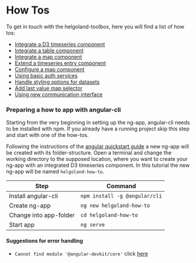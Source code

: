 # How Tos

To get in touch with the helgoland-toolbox, here you will find a list of how tos:

- [Integrate a D3 timeseries component](./how-tos/integrate-a-d3-timeseries-component.html)
- [Integrate a table component](./how-tos/integrate-a-table-component.html)
- [Integrate a map component](./how-tos/integrate-map.html)
- [Extend a timeseries entry component](./how-tos/extend-a-timeseries-entry-component.html)
- [Configure a map component](./how-tos/configure-map-component.html)
- [Using basic auth services](./how-tos/basic-auth-services.html)
- [Handle styling options for datasets](../how-tos/handle-styling-options.html)
- [Add last value map selector](../how-tos/add-last-value-map-selector.html)
- [Using new communication interface](../how-tos/using-new-communication-interface.html)

### Preparing a how to app with angular-cli

Starting from the very beginning in setting up the ng-app, angular-cli needs to be installed with npm. If you already have a running project skip this step and start with one of the how-tos.

Following the instructions of the [angular quickstart guide](https://angular.io/guide/quickstart) a new ng-app will be created with its folder-structure.
Open a terminal and change the working directory to the supposed location, where you want to create your ng-app with an integrated D3 timeseries component. In this tutorial the new ng-app will be named `helgoland-how-to`.

| Step                   | Command                       |
|------------------------|-------------------------------|
| Install angular-cli    | `npm install -g @angular/cli` |
| Create ng-app          | `ng new helgoland-how-to`     |
| Change into app-folder | `cd helgoland-how-to`         |
| Start app              | `ng serve`                    |

#### Suggestions for error handling

- `Cannot find module '@angular-devkit/core'` click [here](https://github.com/angular/angular-cli/issues/9307)